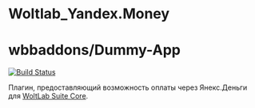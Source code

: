 # Woltlab_Yandex.Money

wbbaddons/Dummy-App 
===================
[![Build Status](https://travis-ci.org/wbbaddons/Dummy-App.png?branch=master)](https://travis-ci.org/wbbaddons/Dummy-App)

Плагин, предоставляющий возможность оплаты через Янекс.Деньги для [WoltLab Suite Core](https://github.com/WoltLab/WCF).
